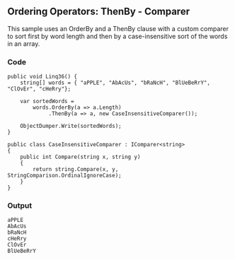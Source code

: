 ## Ordering Operators: ThenBy - Comparer ##

This sample uses an OrderBy and a ThenBy clause with a custom comparer to sort first by word length and then by a case-insensitive sort of the words in an array.

### Code ###

```
public void Linq36() {
    string[] words = { "aPPLE", "AbAcUs", "bRaNcH", "BlUeBeRrY", "ClOvEr", "cHeRry"};
    
    var sortedWords =
        words.OrderBy(a => a.Length)
             .ThenBy(a => a, new CaseInsensitiveComparer());
        
    ObjectDumper.Write(sortedWords);
}

public class CaseInsensitiveComparer : IComparer<string>
{
    public int Compare(string x, string y)
    {
        return string.Compare(x, y, StringComparison.OrdinalIgnoreCase);
    }
}

```

### Output ###

```
aPPLE
AbAcUs
bRaNcH
cHeRry
ClOvEr
BlUeBeRrY
```
